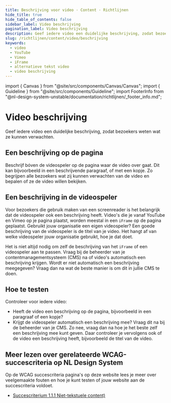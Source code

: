 ```yaml
---
title: Beschrijving voor video · Content · Richtlijnen
hide_title: true
hide_table_of_contents: false
sidebar_label: Video beschrijving
pagination_label: Video beschrijving
description: Geef iedere video een duidelijke beschrijving, zodat bezoekers weten wat ze kunnen verwachten.
slug: /richtlijnen/content/video/beschrijving
keywords:
  - video
  - YouTube
  - Vimeo
  - iFrame
  - alternatieve tekst video
  - video beschrijving
---
```


<!-- @license CC0-1.0 -->

import { Canvas } from "@site/src/components/Canvas/Canvas";
import { Guideline } from "@site/src/components/Guideline";
import FooterInfo from "@nl-design-system-unstable/documentation/richtlijnen/\_footer_info.md";

# Video beschrijving

Geef iedere video een duidelijke beschrijving, zodat bezoekers weten wat ze kunnen verwachten.

## Een beschrijving op de pagina

Beschrijf bóven de videospeler op de pagina waar de video over gaat. Dit kan bijvoorbeeld in een beschrijvende paragraaf, of met een kopje. Zo begrijpen alle bezoekers wat zij kunnen verwachten van de video en bepalen of ze de video willen bekijken.

## Een beschrijving in de videospeler

Voor bezoekers die gebruik maken van een screenreader is het belangrijk dat de videospeler ook een beschrijving heeft. Video's die je vanaf YouTube en Vimeo op je pagina plaatst, worden meestal in een `iFrame` op de pagina geplaatst. Gebruikt jouw organisatie een eigen videospeler? Een goede beschrijving van de videospeler is de titel van je video. Het hangt af van welke videospeler jouw organisatie gebruikt, hoe je dat doet.

Het is niet altijd nodig om zelf de beschrijving van het `iFrame` of een videospeler aan te passen. Vraag bij de beheerder van je contentmanagementsysteem (CMS) na of video's automatisch een beschrijving krijgen. Wordt er niet automatisch een beschrijving meegegeven? Vraag dan na wat de beste manier is om dit in jullie CMS te doen.

## Hoe te testen

Controleer voor iedere video:

- Heeft de video een beschrijving op de pagina, bijvoorbeeld in een paragraaf of een kopje?
- Krijgt de videospeler automatisch een beschrijving mee? Vraag dit na bij de beheerder van je CMS. Zo nee, vraag dan na hoe je het beste zelf een beschrijving mee kunt geven. Daar controleer je vervolgens ook of de video een beschrijving heeft, bijvoorbeeld de titel van de video.

## Meer lezen over gerelateerde WCAG-succescriteria op NL Design System

Op de WCAG succescriteria pagina's op deze website lees je meer over veelgemaakte fouten en hoe je kunt testen of jouw website aan de succescriteria voldoet.

- [Succescriterium 1.1.1 Niet-tekstuele content)](/wcag/1.1.1)

<FooterInfo />
